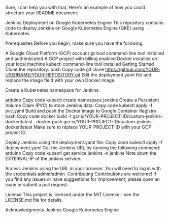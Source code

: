 
Sure, I can help you with that. Here's an example of how you could structure your README document:

Jenkins Deployment on Google Kubernetes Engine
This repository contains code to deploy Jenkins on Google Kubernetes Engine (GKE) using Kubernetes.

Prerequisites
Before you begin, make sure you have the following:

A Google Cloud Platform (GCP) account
gcloud command-line tool installed and authenticated
A GCP project with billing enabled
Docker installed on your local machine
kubectl command-line tool installed
Getting Started
Clone the repository:
bash
Copy code
git clone https://github.com/YOUR-USERNAME/YOUR-REPOSITORY.git
Edit the deployment.yaml file and replace the image field with your own Docker image.

Create a Kubernetes namespace for Jenkins:

arduino
Copy code
kubectl create namespace jenkins
Create a Persistent Volume Claim (PVC) to store Jenkins data:
Copy code
kubectl apply -f pvc.yaml
Build and push the Docker image to Google Container Registry:
bash
Copy code
docker build -t gcr.io/YOUR-PROJECT-ID/custom-jenkins-docker:latest .
docker push gcr.io/YOUR-PROJECT-ID/custom-jenkins-docker:latest
Make sure to replace YOUR-PROJECT-ID with your GCP project ID.

Deploy Jenkins using the deployment.yaml file:
Copy code
kubectl apply -f deployment.yaml
Get the Jenkins URL by running the following command:
arduino
Copy code
kubectl get service jenkins -n jenkins
Note down the EXTERNAL-IP of the jenkins service.

Access Jenkins using the URL in your browser. You will need to log in with the credentials admin/admin.
Contributing
Contributions are welcome! If you find any issues or have suggestions for improvement, please open an issue or submit a pull request.

License
This project is licensed under the MIT License - see the LICENSE.md file for details.

Acknowledgments
Jenkins
Google Kubernetes Engine
